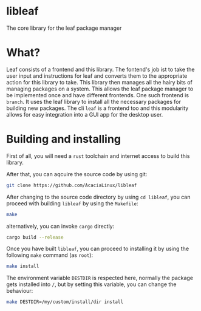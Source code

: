 # libleaf

The core library for the leaf package manager

# What?

Leaf consists of a frontend and this library. The fontend's job ist to take the user input and instructions for leaf and converts them to the appropriate action for this library to take. This library then manages all the hairy bits of managing packages on a system. This allows the leaf package manager to be implemented once and have different frontends. One such frontend is `branch`. It uses the leaf library to install all the necessary packages for building new packages. The cli `leaf` is a frontend too and this modularity allows for easy integration into a GUI app for the desktop user.

# Building and installing

First of all, you will need a `rust` toolchain and internet access to build this library.

After that, you can aqcuire the source code by using git:

```bash
git clone https://github.com/AcaciaLinux/libleaf
```

After changing to the source code directory by using `cd libleaf`, you can proceed with building `libleaf` by using the `Makefile`:

```bash
make
```

alternatively, you can invoke `cargo` directly:

```bash
cargo build --release
```

Once you have built `libleaf`, you can proceed to installing it by using the following `make` command (as `root`):

```bash
make install
```

The environment variable `DESTDIR` is respected here, normally the package gets installed into `/`, but by setting this variable, you can change the behaviour:

```bash
make DESTDIR=/my/custom/install/dir install
```
